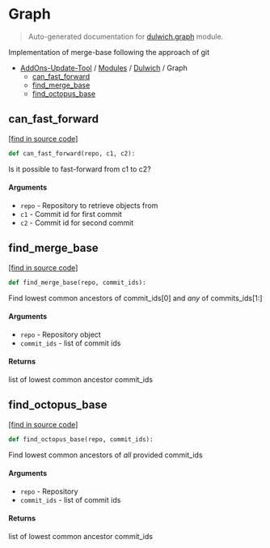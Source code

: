 # Graph

> Auto-generated documentation for [dulwich.graph](https://github.com/alchem1ster/AddOns-Update-Tool/blob/main/dulwich/graph.py) module.

Implementation of merge-base following the approach of git

- [AddOns-Update-Tool](../README.md#addons-update-tool-index) / [Modules](../MODULES.md#addons-update-tool-modules) / [Dulwich](index.md#dulwich) / Graph
    - [can_fast_forward](#can_fast_forward)
    - [find_merge_base](#find_merge_base)
    - [find_octopus_base](#find_octopus_base)

## can_fast_forward

[[find in source code]](https://github.com/alchem1ster/AddOns-Update-Tool/blob/main/dulwich/graph.py#L132)

```python
def can_fast_forward(repo, c1, c2):
```

Is it possible to fast-forward from c1 to c2?

#### Arguments

- `repo` - Repository to retrieve objects from
- `c1` - Commit id for first commit
- `c2` - Commit id for second commit

## find_merge_base

[[find in source code]](https://github.com/alchem1ster/AddOns-Update-Tool/blob/main/dulwich/graph.py#L85)

```python
def find_merge_base(repo, commit_ids):
```

Find lowest common ancestors of commit_ids[0] and *any* of commits_ids[1:]

#### Arguments

- `repo` - Repository object
- `commit_ids` - list of commit ids

#### Returns

list of lowest common ancestor commit_ids

## find_octopus_base

[[find in source code]](https://github.com/alchem1ster/AddOns-Update-Tool/blob/main/dulwich/graph.py#L106)

```python
def find_octopus_base(repo, commit_ids):
```

Find lowest common ancestors of *all* provided commit_ids

#### Arguments

- `repo` - Repository
- `commit_ids` - list of commit ids

#### Returns

list of lowest common ancestor commit_ids
